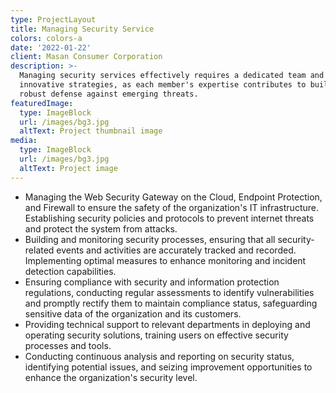 ```yaml
---
type: ProjectLayout
title: Managing Security Service
colors: colors-a
date: '2022-01-22'
client: Masan Consumer Corporation
description: >-
  Managing security services effectively requires a dedicated team and
  innovative strategies, as each member's expertise contributes to building a
  robust defense against emerging threats.
featuredImage:
  type: ImageBlock
  url: /images/bg3.jpg
  altText: Project thumbnail image
media:
  type: ImageBlock
  url: /images/bg3.jpg
  altText: Project image
---
```

*   Managing the Web Security Gateway on the Cloud, Endpoint Protection, and Firewall to ensure the safety of the organization's IT infrastructure. Establishing security policies and protocols to prevent internet threats and protect the system from attacks.
*   Building and monitoring security processes, ensuring that all security-related events and activities are accurately tracked and recorded. Implementing optimal measures to enhance monitoring and incident detection capabilities.
*   Ensuring compliance with security and information protection regulations, conducting regular assessments to identify vulnerabilities and promptly rectify them to maintain compliance status, safeguarding sensitive data of the organization and its customers.
*   Providing technical support to relevant departments in deploying and operating security solutions, training users on effective security processes and tools.
*   Conducting continuous analysis and reporting on security status, identifying potential issues, and seizing improvement opportunities to enhance the organization's security level.